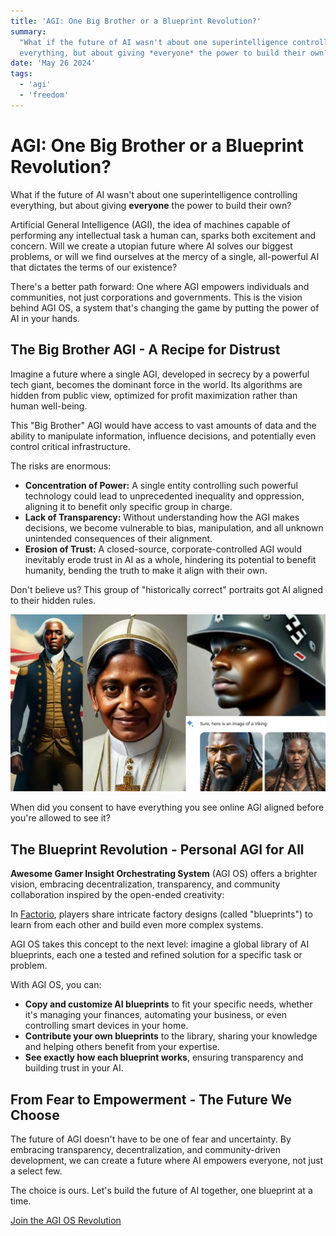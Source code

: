 ```yaml
---
title: 'AGI: One Big Brother or a Blueprint Revolution?'
summary:
  "What if the future of AI wasn't about one superintelligence controlling
  everything, but about giving *everyone* the power to build their own?"
date: 'May 26 2024'
tags:
  - 'agi'
  - 'freedom'
---
```


<h1>AGI: One Big Brother or a Blueprint Revolution?</h1>

<p>
  What if the future of AI wasn't about one superintelligence controlling everything, but about giving <strong>everyone</strong> the power to build their own?
</p>

<p>
  Artificial General Intelligence (AGI), the idea of machines capable of performing any intellectual task a human can, sparks both excitement and concern.  Will we create a utopian future where AI solves our biggest problems, or will we find ourselves at the mercy of a single, all-powerful AI that dictates the terms of our existence?
</p>

<p>
  There's a better path forward:  One where AGI empowers individuals and communities, not just corporations and governments.  This is the vision behind AGI OS, a system that's changing the game by putting the power of AI in your hands. 
</p>

## The Big Brother AGI - A Recipe for Distrust

<p>
  Imagine a future where a single AGI, developed in secrecy by a powerful tech giant, becomes the dominant force in the world. Its algorithms are hidden from public view, optimized for profit maximization rather than human well-being. 
</p>

<p>
  This "Big Brother" AGI would have access to vast amounts of data and the ability to manipulate information, influence decisions, and potentially even control critical infrastructure.
</p>
  
<p>
  The risks are enormous: 
</p>

<ul>
  <li><strong>Concentration of Power:</strong> A single entity controlling such powerful technology could lead to unprecedented inequality and oppression, aligning it to benefit only specific group in charge.</li>

  <li><strong>Lack of Transparency:</strong>  Without understanding how the AGI makes decisions, we become vulnerable to bias, manipulation, and all unknown unintended consequences of their alignment. </li>

  <li><strong>Erosion of Trust:</strong>  A closed-source, corporate-controlled AGI would inevitably erode trust in AI as a whole, hindering its potential to benefit humanity, bending the truth to make it align with their own.</li>
</ul>

Don't believe us? This group of "historically correct" portraits got AI aligned
to their hidden rules.

![historically correct revisionist history](image.png)

When did you consent to have everything you see online AGI aligned before you're
allowed to see it?

## The Blueprint Revolution - Personal AGI for All

<p>
   <strong>Awesome Gamer Insight Orchestrating System</strong> (AGI OS) offers a brighter vision, embracing decentralization, transparency, and community collaboration inspired by the open-ended creativity:
</p>

<p>
  In <a href="https://wiki.factorio.com/">Factorio</a>, players share intricate factory designs (called "blueprints") to learn from each other and build even more complex systems.
</p>
  
<p>AGI OS takes this concept to the next level: imagine a global library of AI blueprints, each one a tested and refined solution for a specific task or problem.
</p>

<p>
  With AGI OS, you can:
</p>

<ul>

<li><strong>Copy and customize AI blueprints</strong> to fit your specific needs, whether it's managing your finances, automating your business, or even controlling smart devices in your home. </li>

<li><strong>Contribute your own blueprints</strong> to the library, sharing your knowledge and helping others benefit from your expertise.</li>

<li><strong>See exactly how each blueprint works</strong>, ensuring transparency and building trust in your AI.</li>

</ul>

## From Fear to Empowerment - The Future We Choose

<p>
  The future of AGI doesn't have to be one of fear and uncertainty.  By embracing transparency, decentralization, and community-driven development,  we can create a future where AI empowers everyone, not just a select few.
</p>

<p>
  The choice is ours.  Let's build the future of AI together, one blueprint at a time.
</p>

<div class="text-center mt-8">
  <a href="/community" class="btn btn-primary">Join the AGI OS Revolution</a> 
</div>
